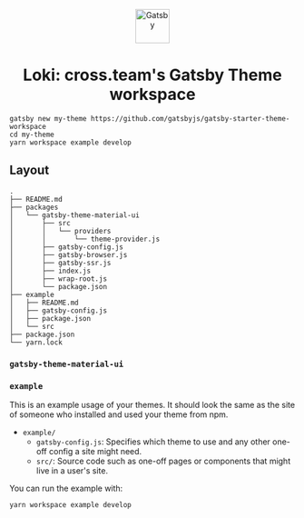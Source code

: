 <p align="center">
  <a href="https://www.gatsbyjs.org">
    <img alt="Gatsby" src="https://www.gatsbyjs.org/monogram.svg" width="60" />
  </a>
</p>
<h1 align="center">
  Loki: cross.team's Gatsby Theme workspace
</h1>

```shell
gatsby new my-theme https://github.com/gatsbyjs/gatsby-starter-theme-workspace
cd my-theme
yarn workspace example develop
```

## Layout

```shell
.
├── README.md
├── packages
│   └── gatsby-theme-material-ui
│       ├── src
│       │   └── providers
│       │       └── theme-provider.js
│       ├── gatsby-config.js
│       ├── gatsby-browser.js
│       ├── gatsby-ssr.js
│       ├── index.js
│       ├── wrap-root.js
│       └── package.json
├── example
│   ├── README.md
│   ├── gatsby-config.js
│   ├── package.json
│   └── src
├── package.json
└── yarn.lock
```

### `gatsby-theme-material-ui`

### `example`

This is an example usage of your themes. It should look the same as the
site of someone who installed and used your theme from npm.

- `example/`
  - `gatsby-config.js`: Specifies which theme to use and any other one-off config a site might need.
  - `src/`: Source code such as one-off pages or components that might live in
    a user's site.

You can run the example with:

```shell
yarn workspace example develop
```

